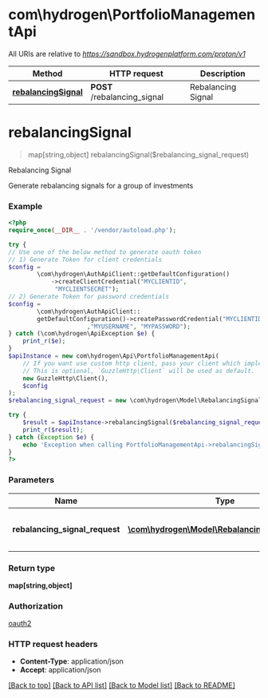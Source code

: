 # com\hydrogen\PortfolioManagementApi

All URIs are relative to *https://sandbox.hydrogenplatform.com/proton/v1*

Method | HTTP request | Description
------------- | ------------- | -------------
[**rebalancingSignal**](PortfolioManagementApi.md#rebalancingSignal) | **POST** /rebalancing_signal | Rebalancing Signal


# **rebalancingSignal**
> map[string,object] rebalancingSignal($rebalancing_signal_request)

Rebalancing Signal

Generate rebalancing signals for a group of investments

### Example
```php
<?php
require_once(__DIR__ . '/vendor/autoload.php');

try {
// Use one of the below method to generate oauth token
// 1) Generate Token for client credentials
$config =
        \com\hydrogen\AuthApiClient::getDefaultConfiguration()
            ->createClientCredential("MYCLIENTID",
             "MYCLIENTSECRET");
// 2) Generate Token for password credentials
$config =
        \com\hydrogen\AuthApiClient::
        getDefaultConfiguration()->createPasswordCredential("MYCLIENTID","MYCLIENTSECRET"
                      ,"MYUSERNAME", "MYPASSWORD");
} catch (\com\hydrogen\ApiException $e) {
    print_r($e);
}
$apiInstance = new com\hydrogen\Api\PortfolioManagementApi(
    // If you want use custom http client, pass your client which implements `GuzzleHttp\ClientInterface`.
    // This is optional, `GuzzleHttp\Client` will be used as default.
    new GuzzleHttp\Client(),
    $config
);
$rebalancing_signal_request = new \com\hydrogen\Model\RebalancingSignalRequest(); // \com\hydrogen\Model\RebalancingSignalRequest | Request payload for Rebalancing Signal

try {
    $result = $apiInstance->rebalancingSignal($rebalancing_signal_request);
    print_r($result);
} catch (Exception $e) {
    echo 'Exception when calling PortfolioManagementApi->rebalancingSignal: ', $e->getMessage(), PHP_EOL;
}
?>
```

### Parameters

Name | Type | Description  | Notes
------------- | ------------- | ------------- | -------------
 **rebalancing_signal_request** | [**\com\hydrogen\Model\RebalancingSignalRequest**](../Model/RebalancingSignalRequest.md)| Request payload for Rebalancing Signal |

### Return type

**map[string,object]**

### Authorization

[oauth2](../../README.md#oauth2)

### HTTP request headers

 - **Content-Type**: application/json
 - **Accept**: application/json

[[Back to top]](#) [[Back to API list]](../../README.md#documentation-for-api-endpoints) [[Back to Model list]](../../README.md#documentation-for-models) [[Back to README]](../../README.md)

